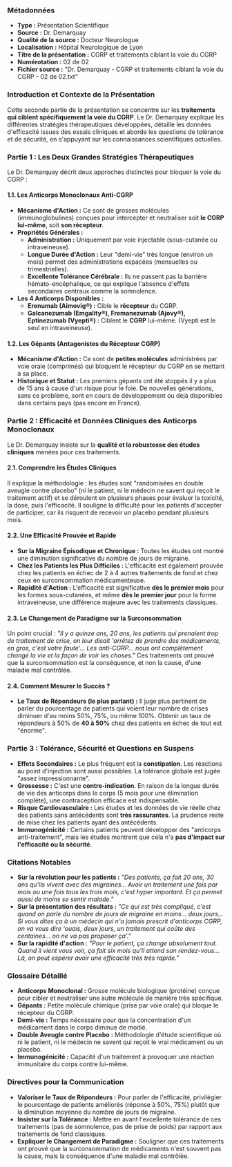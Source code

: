 ### **Métadonnées**

- **Type :** Présentation Scientifique
- **Source :** Dr. Demarquay
- **Qualité de la source :** Docteur Neurologue
- **Localisation :** Hôpital Neurologique de Lyon
- **Titre de la présentation :** CGRP et traitements ciblant la voie du CGRP
- **Numérotation :** 02 de 02
- **Fichier source :** "Dr. Demarquay - CGRP et traitements ciblant la voie du CGRP - 02 de 02.txt"

### **Introduction et Contexte de la Présentation**

Cette seconde partie de la présentation se concentre sur les **traitements qui ciblent spécifiquement la voie du CGRP**. Le Dr. Demarquay explique les différentes stratégies thérapeutiques développées, détaille les données d'efficacité issues des essais cliniques et aborde les questions de tolérance et de sécurité, en s'appuyant sur les connaissances scientifiques actuelles.

### **Partie 1 : Les Deux Grandes Stratégies Thérapeutiques**

Le Dr. Demarquay décrit deux approches distinctes pour bloquer la voie du CGRP :

#### **1.1. Les Anticorps Monoclonaux Anti-CGRP**

- **Mécanisme d'Action :** Ce sont de grosses molécules (immunoglobulines) conçues pour intercepter et neutraliser soit **le CGRP lui-même**, soit **son récepteur**.
- **Propriétés Générales :**
  - **Administration :** Uniquement par voie injectable (sous-cutanée ou intraveineuse).
  - **Longue Durée d'Action :** Leur "demi-vie" très longue (environ un mois) permet des administrations espacées (mensuelles ou trimestrielles).
  - **Excellente Tolérance Cérébrale :** Ils ne passent pas la barrière hémato-encéphalique, ce qui explique l'absence d'effets secondaires centraux comme la somnolence.
- **Les 4 Anticorps Disponibles :**
  - **Erenumab (Aimovig®) :** Cible le **récepteur** du CGRP.
  - **Galcanezumab (Emgality®), Fremanezumab (Ajovy®), Eptinezumab (Vyepti®) :** Ciblent le **CGRP** lui-même. (Vyepti est le seul en intraveineuse).

#### **1.2. Les Gépants (Antagonistes du Récepteur CGRP)**

- **Mécanisme d'Action :** Ce sont de **petites molécules** administrées par voie orale (comprimés) qui bloquent le récepteur du CGRP en se mettant à sa place.
- **Historique et Statut :** Les premiers gépants ont été stoppés il y a plus de 15 ans à cause d'un risque pour le foie. De nouvelles générations, sans ce problème, sont en cours de développement ou déjà disponibles dans certains pays (pas encore en France).

### **Partie 2 : Efficacité et Données Cliniques des Anticorps Monoclonaux**

Le Dr. Demarquay insiste sur la **qualité et la robustesse des études cliniques** menées pour ces traitements.

#### **2.1. Comprendre les Études Cliniques**

Il explique la méthodologie : les études sont "randomisées en double aveugle contre placebo" (ni le patient, ni le médecin ne savent qui reçoit le traitement actif) et se déroulent en plusieurs phases pour évaluer la toxicité, la dose, puis l'efficacité. Il souligne la difficulté pour les patients d'accepter de participer, car ils risquent de recevoir un placebo pendant plusieurs mois.

#### **2.2. Une Efficacité Prouvée et Rapide**

- **Sur la Migraine Épisodique et Chronique :** Toutes les études ont montré une diminution significative du nombre de jours de migraine.
- **Chez les Patients les Plus Difficiles :** L'efficacité est également prouvée chez les patients en échec de 2 à 4 autres traitements de fond et chez ceux en surconsommation médicamenteuse.
- **Rapidité d'Action :** L'efficacité est significative **dès le premier mois** pour les formes sous-cutanées, et même **dès le premier jour** pour la forme intraveineuse, une différence majeure avec les traitements classiques.

#### **2.3. Le Changement de Paradigme sur la Surconsommation**

Un point crucial : _"Il y a quinze ans, 20 ans, les patients qui prenaient trop de traitement de crise, on leur disait 'arrêtez de prendre des médicaments, en gros, c'est votre faute'... Les anti-CGRP... nous ont complètement changé la vie et la façon de voir les choses."_ Ces traitements ont prouvé que la surconsommation est la conséquence, et non la cause, d'une maladie mal contrôlée.

#### **2.4. Comment Mesurer le Succès ?**

- **Le Taux de Répondeurs (le plus parlant) :** Il juge plus pertinent de parler du pourcentage de patients qui voient leur nombre de crises diminuer d'au moins 50%, 75%, ou même 100%. Obtenir un taux de répondeurs à 50% de **40 à 50%** chez des patients en échec de tout est "énorme".

### **Partie 3 : Tolérance, Sécurité et Questions en Suspens**

- **Effets Secondaires :** Le plus fréquent est la **constipation**. Les réactions au point d'injection sont aussi possibles. La tolérance globale est jugée "assez impressionnante".
- **Grossesse :** C'est une **contre-indication**. En raison de la longue durée de vie des anticorps dans le corps (5 mois pour une élimination complète), une contraception efficace est indispensable.
- **Risque Cardiovasculaire :** Les études et les données de vie réelle chez des patients sans antécédents sont **très rassurantes**. La prudence reste de mise chez les patients ayant des antécédents.
- **Immunogénicité :** Certains patients peuvent développer des "anticorps anti-traitement", mais les études montrent que cela n'a **pas d'impact sur l'efficacité ou la sécurité**.

### **Citations Notables**

- **Sur la révolution pour les patients :** _"Des patients, ça fait 20 ans, 30 ans qu'ils vivent avec des migraines... Avoir un traitement une fois par mois ou une fois tous les trois mois, c'est hyper important. Et ça permet aussi de moins se sentir malade."_
- **Sur la présentation des résultats :** _"Ce qui est très compliqué, c'est quand on parle du nombre de jours de migraine en moins... deux jours... Si vous dites ça à un médecin qui n'a jamais prescrit d'anticorps CGRP, on va vous dire 'ouais, deux jours, un traitement qui coûte des centaines... on ne va pas proposer ça'."_
- **Sur la rapidité d'action :** _"Pour le patient, ça change absolument tout. Quand il vient vous voir, ça fait six mois qu'il attend son rendez-vous... Là, on peut espérer avoir une efficacité très très rapide."_

### **Glossaire Détaillé**

- **Anticorps Monoclonal :** Grosse molécule biologique (protéine) conçue pour cibler et neutraliser une autre molécule de manière très spécifique.
- **Gépants :** Petite molécule chimique (prise par voie orale) qui bloque le récepteur du CGRP.
- **Demi-vie :** Temps nécessaire pour que la concentration d'un médicament dans le corps diminue de moitié.
- **Double Aveugle contre Placebo :** Méthodologie d'étude scientifique où ni le patient, ni le médecin ne savent qui reçoit le vrai médicament ou un placebo.
- **Immunogénicité :** Capacité d'un traitement à provoquer une réaction immunitaire du corps contre lui-même.

### **Directives pour la Communication**

- **Valoriser le Taux de Répondeurs :** Pour parler de l'efficacité, privilégier le pourcentage de patients améliorés (réponse à 50%, 75%) plutôt que la diminution moyenne du nombre de jours de migraine.
- **Insister sur la Tolérance :** Mettre en avant l'excellente tolérance de ces traitements (pas de somnolence, pas de prise de poids) par rapport aux traitements de fond classiques.
- **Expliquer le Changement de Paradigme :** Souligner que ces traitements ont prouvé que la surconsommation de médicaments n'est souvent pas la cause, mais la conséquence d'une maladie mal contrôlée.